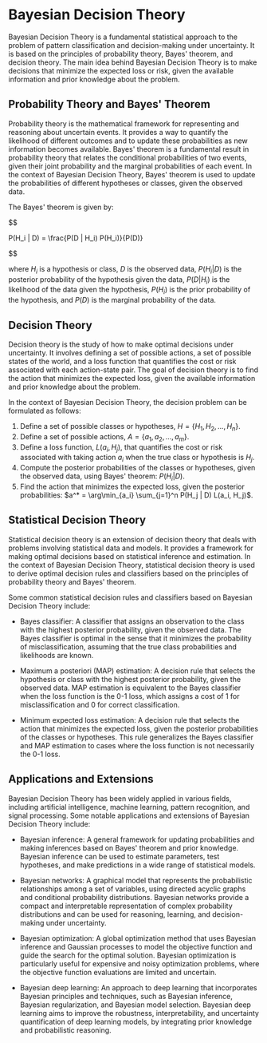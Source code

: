 # Bayesian Decision Theory

Bayesian Decision Theory is a fundamental statistical approach to the problem of pattern classification and decision-making under uncertainty. It is based on the principles of probability theory, Bayes' theorem, and decision theory. The main idea behind Bayesian Decision Theory is to make decisions that minimize the expected loss or risk, given the available information and prior knowledge about the problem.

## Probability Theory and Bayes' Theorem

Probability theory is the mathematical framework for representing and reasoning about uncertain events. It provides a way to quantify the likelihood of different outcomes and to update these probabilities as new information becomes available. Bayes' theorem is a fundamental result in probability theory that relates the conditional probabilities of two events, given their joint probability and the marginal probabilities of each event. In the context of Bayesian Decision Theory, Bayes' theorem is used to update the probabilities of different hypotheses or classes, given the observed data.

The Bayes' theorem is given by:


$$

P(H_i | D) = \frac{P(D | H_i) P(H_i)}{P(D)}

$$


where $H_i$ is a hypothesis or class, $D$ is the observed data, $P(H_i | D)$ is the posterior probability of the hypothesis given the data, $P(D | H_i)$ is the likelihood of the data given the hypothesis, $P(H_i)$ is the prior probability of the hypothesis, and $P(D)$ is the marginal probability of the data.

## Decision Theory

Decision theory is the study of how to make optimal decisions under uncertainty. It involves defining a set of possible actions, a set of possible states of the world, and a loss function that quantifies the cost or risk associated with each action-state pair. The goal of decision theory is to find the action that minimizes the expected loss, given the available information and prior knowledge about the problem.

In the context of Bayesian Decision Theory, the decision problem can be formulated as follows:

1. Define a set of possible classes or hypotheses, $H = \{H_1, H_2, \dots, H_n\}$.
2. Define a set of possible actions, $A = \{a_1, a_2, \dots, a_m\}$.
3. Define a loss function, $L(a_i, H_j)$, that quantifies the cost or risk associated with taking action $a_i$ when the true class or hypothesis is $H_j$.
4. Compute the posterior probabilities of the classes or hypotheses, given the observed data, using Bayes' theorem: $P(H_i | D)$.
5. Find the action that minimizes the expected loss, given the posterior probabilities: $a^* = \arg\min_{a_i} \sum_{j=1}^n P(H_j | D) L(a_i, H_j)$.

## Statistical Decision Theory

Statistical decision theory is an extension of decision theory that deals with problems involving statistical data and models. It provides a framework for making optimal decisions based on statistical inference and estimation. In the context of Bayesian Decision Theory, statistical decision theory is used to derive optimal decision rules and classifiers based on the principles of probability theory and Bayes' theorem.

Some common statistical decision rules and classifiers based on Bayesian Decision Theory include:

- Bayes classifier: A classifier that assigns an observation to the class with the highest posterior probability, given the observed data. The Bayes classifier is optimal in the sense that it minimizes the probability of misclassification, assuming that the true class probabilities and likelihoods are known.

- Maximum a posteriori (MAP) estimation: A decision rule that selects the hypothesis or class with the highest posterior probability, given the observed data. MAP estimation is equivalent to the Bayes classifier when the loss function is the 0-1 loss, which assigns a cost of 1 for misclassification and 0 for correct classification.

- Minimum expected loss estimation: A decision rule that selects the action that minimizes the expected loss, given the posterior probabilities of the classes or hypotheses. This rule generalizes the Bayes classifier and MAP estimation to cases where the loss function is not necessarily the 0-1 loss.

## Applications and Extensions

Bayesian Decision Theory has been widely applied in various fields, including artificial intelligence, machine learning, pattern recognition, and signal processing. Some notable applications and extensions of Bayesian Decision Theory include:

- Bayesian inference: A general framework for updating probabilities and making inferences based on Bayes' theorem and prior knowledge. Bayesian inference can be used to estimate parameters, test hypotheses, and make predictions in a wide range of statistical models.

- Bayesian networks: A graphical model that represents the probabilistic relationships among a set of variables, using directed acyclic graphs and conditional probability distributions. Bayesian networks provide a compact and interpretable representation of complex probability distributions and can be used for reasoning, learning, and decision-making under uncertainty.

- Bayesian optimization: A global optimization method that uses Bayesian inference and Gaussian processes to model the objective function and guide the search for the optimal solution. Bayesian optimization is particularly useful for expensive and noisy optimization problems, where the objective function evaluations are limited and uncertain.

- Bayesian deep learning: An approach to deep learning that incorporates Bayesian principles and techniques, such as Bayesian inference, Bayesian regularization, and Bayesian model selection. Bayesian deep learning aims to improve the robustness, interpretability, and uncertainty quantification of deep learning models, by integrating prior knowledge and probabilistic reasoning.
